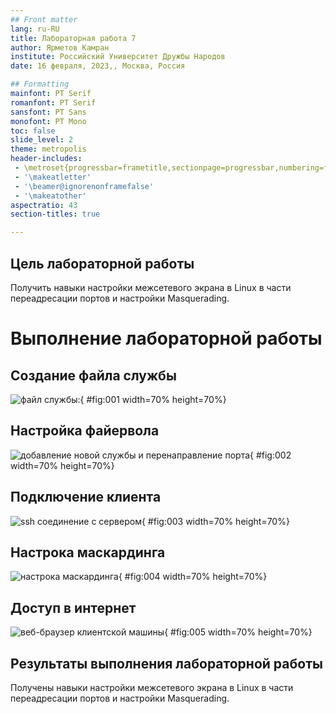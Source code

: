 ```yaml
---
## Front matter
lang: ru-RU
title: Лабораторная работа 7
author: Ярметов Камран
institute: Российский Университет Дружбы Народов
date: 16 февраля, 2023,, Москва, Россия

## Formatting
mainfont: PT Serif
romanfont: PT Serif
sansfont: PT Sans
monofont: PT Mono
toc: false
slide_level: 2
theme: metropolis
header-includes: 
 - \metroset{progressbar=frametitle,sectionpage=progressbar,numbering=fraction}
 - '\makeatletter'
 - '\beamer@ignorenonframefalse'
 - '\makeatother'
aspectratio: 43
section-titles: true

---
```


## Цель лабораторной работы

Получить навыки настройки межсетевого экрана в Linux в части переадресации портов и настройки Masquerading.

# Выполнение лабораторной работы

## Создание файла службы

![файл службы:](image/01.png){ #fig:001 width=70% height=70%}

## Настройка файервола

![добавление новой службы и перенаправление порта](image/02.png){ #fig:002 width=70% height=70%}

## Подключение клиента

![ssh соединение с сервером](image/03.png){ #fig:003 width=70% height=70%}

## Настрока маскардинга

![настрока маскардинга](image/04.png){ #fig:004 width=70% height=70%}

## Доступ в интернет

![веб-браузер клиентской машины](image/05.png){ #fig:005 width=70% height=70%}

## Результаты выполнения лабораторной работы

Получены навыки настройки межсетевого экрана в Linux в части переадресации портов и настройки Masquerading.